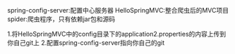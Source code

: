 spring-config-server:配置中心服务器
HelloSpringMVC:整合爬虫后的MVC项目
spider:爬虫程序，只有依赖jar包和源码

1.将HelloSpringMVC中的config目录下的application2.properties的内容上传到你自己git上
2.配置spring-config-server指向你自己的git
